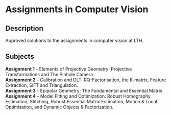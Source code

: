# Assignments in Computer Vision
## Description
Approved solutions to the assignments in computer vision at LTH.

## Subjects
__Assignment 1__ - Elements of Projective Geometry: Projective Transformations and The Pinhole Camera.  
__Assignment 2__ - Calibration and DLT: RQ-Factorisation, the K-matrix, Feature Extraction, SIFT and Triangulation.  
__Assignment 3__ - Epipolar Geometry: The Fundamental and Essential Matrix.  
__Assignment 4__ - Model Fitting and Optimization: Robust Homography Estimation, Stitching, Robust Essential Matrix Estimation, Motion & Local Optimisation, and Dynamic Objects & Factorization.  
